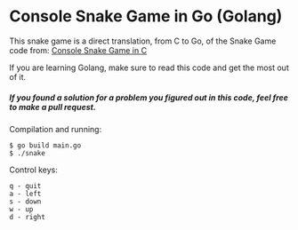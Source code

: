 
# Console Snake Game in Go (Golang)

This snake game is a direct translation, from C to Go, of the Snake Game code from: [Console Snake Game in C](https://github.com/serene-dev/snake-c)

If you are learning Golang, make sure to read this code and get the most out of it. 

##### If you found a solution for a problem you figured out in this code, feel free to make a pull request.

Compilation and running:
```
$ go build main.go
$ ./snake
```

Control keys:
```
q - quit
a - left
s - down
w - up
d - right
```

